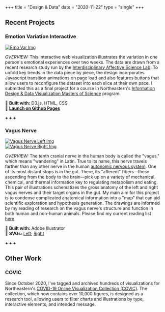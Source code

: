 +++
title = "Design & Data"
date = "2020-11-22"
type = "single"
+++

Recent Projects
--

### Emotion Variation Interactive
[![Emo Var Img](/viz/emovarhome.png)](https://lizcory.github.io/emotion-variation/)

*OVERVIEW:* This interactive web visualization illustrates the variation in one person's emotional experiences over two weeks. The data are drawn from a recent research study run by the [Interdisciplinary Affective Science Lab](https://www.affective-science.org/). To unfold key trends in the data piece by piece, the design incorporates Javascript transition animations on page load and also features buttons that allow users to reconfigure the dataset into each slice at their own pace. I submitted this as a final project for a course in Northeastern's [Information Design & Data Visualization Masters of Science](https://camd.northeastern.edu/program/information-design-and-data-visualization-ms/) program.

🧰 **Built with:** D3.js, HTML, CSS  
🔗 **[Launch on Github Pages](https://lizcory.github.io/emotion-variation/)**

 **+ + +**

### Vagus Nerve 

[![Vagus Nerve Left Img](/viz/vagus/vn-left.png)](/viz/vagus/vn-left.svg)  
[![Vagus Nerve Right Img](/viz/vagus/vn-right.png)](/viz/vagus/vn-right.svg)

*OVERVIEW:* The tenth cranial nerve in the human body is called the "vagus," which means "wandering" in Latin. True to its name, this nerve travels farther than any other nerve in the human [autonomic nervous system](https://www.britannica.com/science/autonomic-nervous-system). One of its most distant stops is in the gut. There, its "afferent" fibers—those ascending from the body to the brain—pick up on a variety of mechanical, chemical, and thermal information key to regulating metabolism and eating. This pair of illustrations schematizes the gross anatomy of the left and right vagus nerves and their target organs in the gut. My main aim for this project is to condense complicated anatomical information into a "map" that can aid scientific exploration and hypothesis generation. The drawings are informed by my reading of research on the vagus nerve's structure and function in both human and non-human animals. Please find my current reading list [here](https://docs.google.com/document/d/12ZI4LeGkfk-XaSoTpGH5MZz129sgaOmk7cBtNQrrCpI/edit?usp=sharing).

🧰 **Built with:** Adobe Illustrator  
🔗 **SVGs:** [Left](/viz/vagus/vn-left.svg); [Right](/viz/vagus/vn-right.svg)

 **+ + +**

Other Work
--

### COVIC
Since October 2020, I've tagged and archived hundreds of visualizations for Northeastern's [COVID-19 Online Visualization Collection (COVIC)](https://medium.com/the-visual-agency/the-boston-view-visualizing-complex-data-covid-19-more-745d930d1d0). The collection, which now contains over 10,000 figures, is designed as a research tool, allowing users to filter charts and illustrations by type, interactive elements, and intended message. 


